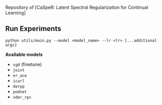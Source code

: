 
Repository of [CaSpeR: Latent Spectral Regularization for Continual Learning]


## Run Experiments
```
python utils/main.py --model <model_name> --lr <lr> [...additional args]
```

**Available models**

+ `sgd` (finetune)
+ `joint`
+ `er_ace`
+ `icarl`
+ `derpp`
+ `podnet`
+ `xder_rpc`
